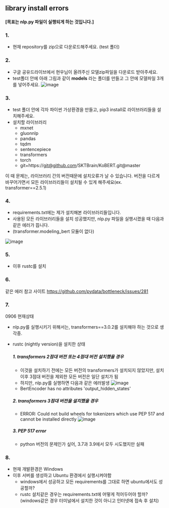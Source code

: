 ## library install errors

#### [목표는 nlp.py 파일이 실행되게 하는 것입니다.]

### 1.
- 현재 repository를 zip으로 다운로드해주세요. (test 폴더)

### 2.
- 구글 공유드라이브에서 현우님이 올려주신 모델zip파일을 다운로드 받아주세요.
- test폴더 안에 아래 그림과 같이 __models__ 라는 폴더를 만들고 그 안에 모델파일 3개를 넣어주세요.
![image](https://user-images.githubusercontent.com/76643037/132103385-2507fdb7-cab2-4b52-a39c-e2060b4381b5.png)

### 3.
- test 폴더 안에 각자 파이썬 가상환경을 만들고, pip3 install로 라이브러리들을 설치해주세요.
- 설치할 라이브러리
  - mxnet
  - gluonnlp
  - pandas
  - tqdm
  - sentencepiece
  - transformers
  - torch
  - git+https://git@github.com/SKTBrain/KoBERT.git@master

이 때 문제는, 라이브러리 간의 버전때문에 설치오류가 날 수 있습니다.
버전을 다르게 바꾸어가면서 모든 라이브러리들이 설치될 수 있게 해주세요(ex. transformer==2.5.1)

### 4.
- requirements.txt에는 제가 설치해본 라이브러리들입니다.
- 사용된 모든 라이브러리들을 설치 성공했지만, nlp.py 파일을 실행시켰을 때 다음과 같은 에러가 뜹니다.
- (transformer.modeling_bert 모듈이 없다)

![image](https://user-images.githubusercontent.com/76643037/132103604-0b8dd52e-6a3f-4e4a-ad18-5854c91ae737.png)

### 5.
- 이후 rustc를 설치

### 6.
같은 에러 참고 사이트
https://github.com/pydata/bottleneck/issues/281

### 7. 
0906 현재상태
- nlp.py를 실행시키기 위해서는, transformers==3.0.2를 설치해야 하는 것으로 생각중.

- rustc (nightly version)을 설치한 상태
  ##### 1. transformers 2점대 버전 또는 4점대 버전 설치했을 경우
  - 이것을 설치하기 전에는 모든 버전의 transformers가 설치되지 않았지만, 설치 이후 3점대 버전을 제외한 모든 버전은 일단 설치가 됨
  - 하지만, nlp.py를 실행하면 다음과 같은 에러발생
  ![image](https://user-images.githubusercontent.com/76643037/132164930-0ffea7f4-f61f-4e6e-9503-6f7defb97876.png)
  - BertEncoder has no attributes 'output_hidden_states'

  ##### 2. transformers 3점대 버전을 설치했을 경우
  - ERROR: Could not build wheels for tokenizers which use PEP 517 and cannot be installed directly
  ![image](https://user-images.githubusercontent.com/76643037/132165115-f550912a-ee91-4413-bfe1-8d5db33d1423.png)

  ##### 3. PEP 517 error
   - python 버전의 문제인가 싶어, 3.7과 3.9에서 모두 시도했지만 실패
  
### 8.
- 현재 개발환경은 Windows
- 이후 서버를 생성하고 Ubuntu 환경에서 실행시켜야함
  - windows에서 성공하고 모든 requirements를 그대로 하면 ubuntu에서도 성공할까?
  - rustc 설치같은 경우는 requirements.txt에 어떻게 적어두어야 할까? (windows같은 경우 터미널에서 설치한 것이 아니고 인터넷에 접속 후 설치)
